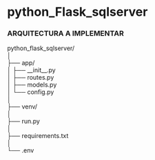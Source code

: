 # python_Flask_sqlserver
<h3>ARQUITECTURA A IMPLEMENTAR</h3>
python_flask_sqlserver/ <br>
│ <br>
├── app/ <br>
│   ├── __init__.py <br>
│   ├── routes.py <br>
│   ├── models.py <br>
│   └── config.py <br>
│ <br>
├── venv/ <br>
│ <br>
├── run.py <br>
│ <br>
├── requirements.txt <br>
│ <br>
└── .env <br>
